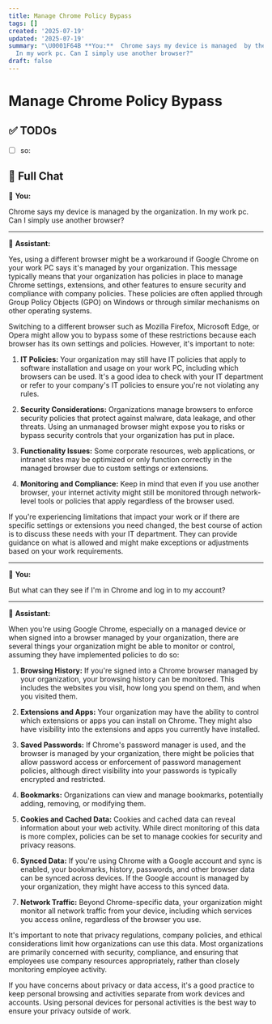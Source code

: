 ```yaml
---
title: Manage Chrome Policy Bypass
tags: []
created: '2025-07-19'
updated: '2025-07-19'
summary: "\U0001F64B **You:**  Chrome says my device is managed  by the organization.
  In my work pc. Can I simply use another browser?"
draft: false
---
```


# Manage Chrome Policy Bypass

## ✅ TODOs
- [ ] so:

## 🧠 Full Chat

🙋 **You:**

Chrome says my device is managed  by the organization. In my work pc. Can I simply use another browser?

---

🤖 **Assistant:**

Yes, using a different browser might be a workaround if Google Chrome on your work PC says it's managed by your organization. This message typically means that your organization has policies in place to manage Chrome settings, extensions, and other features to ensure security and compliance with company policies. These policies are often applied through Group Policy Objects (GPO) on Windows or through similar mechanisms on other operating systems.

Switching to a different browser such as Mozilla Firefox, Microsoft Edge, or Opera might allow you to bypass some of these restrictions because each browser has its own settings and policies. However, it's important to note:

1. **IT Policies:** Your organization may still have IT policies that apply to software installation and usage on your work PC, including which browsers can be used. It's a good idea to check with your IT department or refer to your company's IT policies to ensure you're not violating any rules.

2. **Security Considerations:** Organizations manage browsers to enforce security policies that protect against malware, data leakage, and other threats. Using an unmanaged browser might expose you to risks or bypass security controls that your organization has put in place.

3. **Functionality Issues:** Some corporate resources, web applications, or intranet sites may be optimized or only function correctly in the managed browser due to custom settings or extensions.

4. **Monitoring and Compliance:** Keep in mind that even if you use another browser, your internet activity might still be monitored through network-level tools or policies that apply regardless of the browser used.

If you're experiencing limitations that impact your work or if there are specific settings or extensions you need changed, the best course of action is to discuss these needs with your IT department. They can provide guidance on what is allowed and might make exceptions or adjustments based on your work requirements.

---

🙋 **You:**

But what can they see if I'm in Chrome and log in to my account?

---

🤖 **Assistant:**

When you're using Google Chrome, especially on a managed device or when signed into a browser managed by your organization, there are several things your organization might be able to monitor or control, assuming they have implemented policies to do so:

1. **Browsing History:** If you're signed into a Chrome browser managed by your organization, your browsing history can be monitored. This includes the websites you visit, how long you spend on them, and when you visited them.

2. **Extensions and Apps:** Your organization may have the ability to control which extensions or apps you can install on Chrome. They might also have visibility into the extensions and apps you currently have installed.

3. **Saved Passwords:** If Chrome's password manager is used, and the browser is managed by your organization, there might be policies that allow password access or enforcement of password management policies, although direct visibility into your passwords is typically encrypted and restricted.

4. **Bookmarks:** Organizations can view and manage bookmarks, potentially adding, removing, or modifying them.

5. **Cookies and Cached Data:** Cookies and cached data can reveal information about your web activity. While direct monitoring of this data is more complex, policies can be set to manage cookies for security and privacy reasons.

6. **Synced Data:** If you're using Chrome with a Google account and sync is enabled, your bookmarks, history, passwords, and other browser data can be synced across devices. If the Google account is managed by your organization, they might have access to this synced data.

7. **Network Traffic:** Beyond Chrome-specific data, your organization might monitor all network traffic from your device, including which services you access online, regardless of the browser you use.

It's important to note that privacy regulations, company policies, and ethical considerations limit how organizations can use this data. Most organizations are primarily concerned with security, compliance, and ensuring that employees use company resources appropriately, rather than closely monitoring employee activity.

If you have concerns about privacy or data access, it's a good practice to keep personal browsing and activities separate from work devices and accounts. Using personal devices for personal activities is the best way to ensure your privacy outside of work.